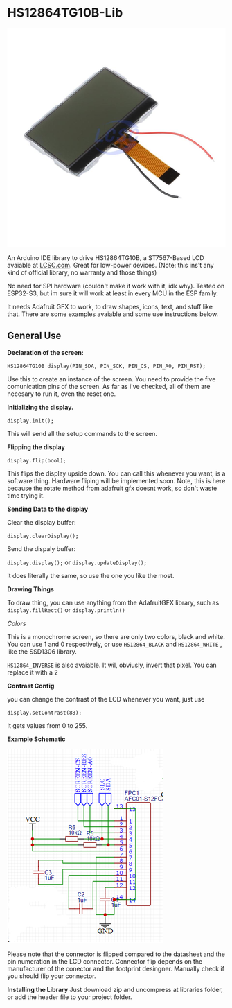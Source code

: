 # HS12864TG10B-Lib

![LCD Image](item.jpg)

An Arduino IDE library to drive HS12864TG10B, a ST7567-Based LCD avaiable at [LCSC.com](https://www.lcsc.com/product-detail/LCD-Screen_HS-HS12864TG10B_C18198252.html). Great for low-power devices. 
(Note: this ins't any kind of official library, no warranty and those things)



No need for SPI hardware (couldn't make it work with it, idk why). Tested on ESP32-S3, but im sure it will work at least in every MCU in the ESP family. 

It needs Adafruit GFX to work, to draw shapes, icons, text, and stuff like that. There are some examples avaiable and some use instructions below.



## General Use

**Declaration of the screen:**

    HS12864TG10B display(PIN_SDA, PIN_SCK, PIN_CS, PIN_A0, PIN_RST);

Use this to create an instance of the screen. You need to provide the five comunication pins of the screen. As far as i've checked, all of them are necesary to run it, even the reset one.

**Initializing the display.**

    display.init();
This will send all the setup commands to the screen.

**Flipping the display**

    display.flip(bool);
This flips the display upside down. You can call this whenever you want, is a software thing. Hardware fliping will be implemented soon. Note, this is here because the rotate method from adafruit gfx doesnt work, so don't waste time trying it.

**Sending Data to the display**

Clear the display buffer:

    display.clearDisplay();

Send the dispaly buffer:

`display.display();`  or  `display.updateDisplay();`

it does literally the same, so use the one you like the most.

**Drawing Things**

To draw thing, you can use anything from the AdafruitGFX library, such as `display.fillRect()` or `display.println()`

*Colors*

This is a monochrome screen, so there are only two colors, black and white. You can use 1 and 0 respectively, or use `HS12864_BLACK` and `HS12864_WHITE` , like the SSD1306 library.

`HS12864_INVERSE` is also avaiable. It wil, obviusly, invert that pixel. You can replace it with a 2

 
**Contrast Config**

you can change the contrast of the LCD whenever you want, just use 

    display.setContrast(88);
It gets values from 0 to 255. 

**Example Schematic**

![Example schematic](schem.png)

Please note that the connector is flipped compared to the datasheet and the pin numeration in the LCD connector. Connector flip depends on the manufacturer of the conector and the footprint desingner. Manually check if you should flip your connector.

**Installing the Library**
Just download zip and uncompress at libraries folder, or add the header file to your project folder.
